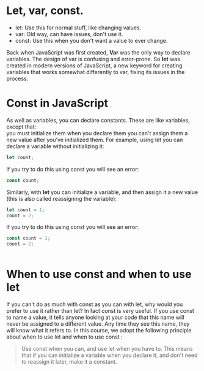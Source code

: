 # Let, var, const.

* let: Use this for normal stuff, like changing values.
* var: Old way, can have issues, don't use it.
* const: Use this when you don't want a value to ever change.


Back when JavaScript was first created, **Var** was the only way to declare variables. The design of var is confusing and error-prone. So **let** was created in modern versions of JavaScript, a new keyword for creating variables that works somewhat differently to var, fixing its issues in the process.
# Const in JavaScript
 As well as variables, you can declare constants. These are like variables, except that:  
 you must initialize them when you declare them you can't assign them a new value after you've initialized them. For example, using let you can declare a variable without initializing it:
```js 
let count;
```
 If you try to do this using const you will see an error:
 ```js 
 const count;
 ```
 Similarly, with **let** you can initialize a variable, and then assign it a new value (this is also called reassigning the variable):
 ```js 
 let count = 1;
 count = 2; 
  ```
  If you try to do this using const you will see an error:
 ```js 
const count = 1;
count = 2;
  
```
  
# When to use const and when to use let
 If you can't do as much with const as you can with let, why would you prefer to use it rather than let? In fact const is very useful. If you use const to name a value, it tells anyone looking at your code that this name will never be assigned to a different value. Any time they see this name, they will know what it refers to. In this course, we adopt the following principle about when to use let and when to use const : 

>Use const when you can, and use let when you have to. This means that if you can initialize a variable when you declare it, and don't need to reassign it later, make it a constant.
